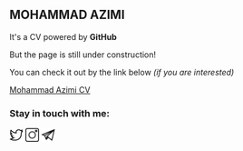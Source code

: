 ﻿
## MOHAMMAD AZIMI

It's a CV powered by **GitHub**

But the page is still under construction!

You can check it out by the link below *(if you are interested)*

[Mohammad Azimi CV](https://mohammadazimi.github.io)

### Stay in touch with me:

[![twitter](pics/twitter.png)](https://twitter.com/Mohammad_az97)     [![instagram](pics/instagram.png)](https://instagram.com/mh_az97)     [![telegram](pics/telegram.png)](https://t.me/mh_az97) 
